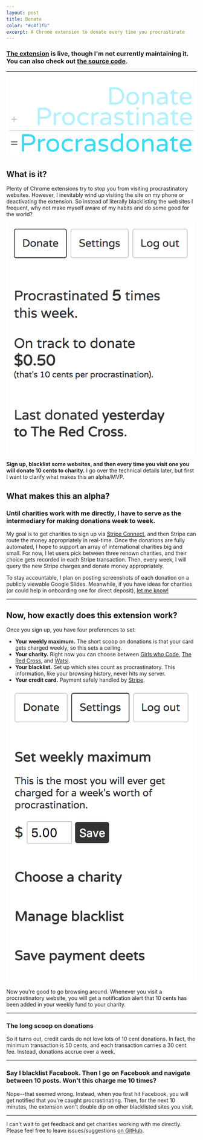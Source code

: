 ```yaml
---
layout: post
title: Donate
color: "#c4f1fb"
excerpt: A Chrome extension to donate every time you procrastinate
---
```

### [The extension](https://chrome.google.com/webstore/detail/ejlaogipbpicpboioglpoiblobhdaokj) is live, though I'm not currently maintaining it. You can also check out [the source code](https://github.com/zchr/donate-extension).

----
![Procrastinate + donate = procrasdonate](/images/misc/donate-cover.png)

## What is it?
Plenty of Chrome extensions try to stop you from visiting procrastinatory websites. However, I inevitably wind up visiting the site on my phone or deactivating the extension. So instead of literally blacklisting the websites I frequent, why not make myself aware of my habits and do some good for the world?

![The extension dashboard](/images/misc/donate-dashboard.png)

**Sign up, blacklist some websites, and then every time you visit one you will donate 10 cents to charity.** I go over the technical details later, but first I want to clarify what makes this an alpha/MVP.

## What makes this an alpha?
### **Until charities work with me directly, I have to serve as the intermediary for making donations week to week.**

My goal is to get charities to sign up via [Stripe Connect](https://stripe.com/connect), and then Stripe can route the money appropriately in real-time. Once the donations are fully automated, I hope to support an array of international charities big and small. For now, I let users pick between three renown charities, and their choice gets recorded in each Stripe transaction. Then, every week, I will query the new Stripe charges and donate money appropriately.

To stay accountable, I plan on posting screenshots of each donation on a publicly viewable Google Slides. Meanwhile, if you have ideas for charities (or could help in onboarding one for direct deposit), [let me know!](https://docs.google.com/forms/d/e/1FAIpQLScV3_IJyEXXUQjMglYEnQRhQ9qOC6k8CWogWVmIAsQxfSuNQg/viewform?usp=sf_link)

----

## Now, how exactly does this extension work?
Once you sign up, you have four preferences to set:
- **Your weekly maximum.** The short scoop on donations is that your card gets charged weekly, so this sets a ceiling.
-  **Your charity.** Right now you can choose between [Girls who Code](https://girlswhocode.com), [The Red Cross](redcross.org), and [Watsi](https://watsi.org/).
-  **Your blacklist.** Set up which sites count as procrastinatory. This information, like your browsing history, never hits my server.
-  **Your credit card.** Payment safely handled by [Stripe](https://stripe.com).

![The extension dashboard](/images/misc/donate-settings.png)

Now you're good to go browsing around. Whenever you visit a procrastinatory website, you will get a notification alert that 10 cents has been added in your weekly fund to your charity.

---
### The long scoop on donations
So it turns out, credit cards do not love lots of 10 cent donations. In fact, the minimum transaction is 50 cents, and each transaction carries a 30 cent fee. Instead, donations accrue over a week.

---
### Say I blacklist Facebook. Then I go on Facebook and navigate between 10 posts. Won't this charge me 10 times?
Nope--that seemed wrong. Instead, when you first hit Facebook, you will get notified that you're caught procrastinating. Then, for the next 10 minutes, the extension won't double dip on other blacklisted sites you visit.

---
I can't wait to get feedback and get charities working with me directly. Please feel free to leave issues/suggestions [on GitHub](https://github.com/zchr/donate-extension/issues).
